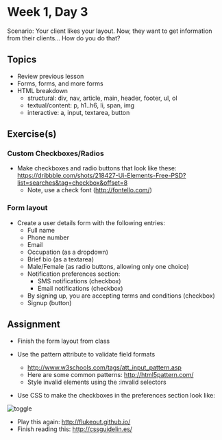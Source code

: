# Week 1, Day 3

Scenario: Your client likes your layout. Now, they want to get information from
their clients... How do you do that?

## Topics

- Review previous lesson
- Forms, forms, and more forms
- HTML breakdown
  - structural: div, nav, article, main, header, footer, ul, ol
  - textual/content: p, h1..h6, li, span, img
  - interactive: a, input, textarea, button

## Exercise(s)

### Custom Checkboxes/Radios

- Make checkboxes and radio buttons that look like these:
https://dribbble.com/shots/218427-Ui-Elements-Free-PSD?list=searches&tag=checkbox&offset=8
  - Note, use a check font (http://fontello.com/)

### Form layout

- Create a user details form with the following entries:
  - Full name
  - Phone number
  - Email
  - Occupation (as a dropdown)
  - Brief bio (as a textarea)
  - Male/Female (as radio buttons, allowing only one choice)
  - Notification preferences section:
    - SMS notifications (checkbox)
    - Email notifications (checkbox)
  - By signing up, you are accepting terms and conditions (checkbox)
  - Signup (button)

## Assignment

- Finish the form layout from class

- Use the pattern attribute to validate field formats
  - http://www.w3schools.com/tags/att_input_pattern.asp
  - Here are some common patterns: http://html5pattern.com/
  - Style invalid elements using the :invalid selectors

- Use CSS to make the checkboxes in the preferences section look like:

![toggle](https://github.com/tiy-durham-fe-2015/curriculum/raw/master/img/checkbox-toggle.gif)

- Play this again: http://flukeout.github.io/
- Finish reading this: http://cssguidelin.es/

